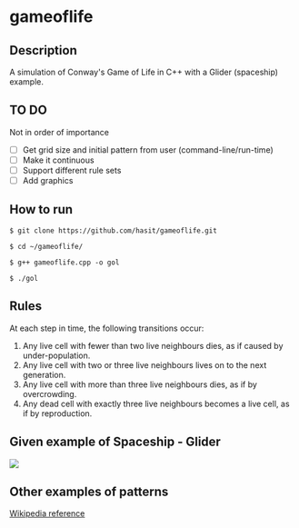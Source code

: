 gameoflife
==========

## Description ##
A simulation of Conway's Game of Life in C++ with a Glider (spaceship) example.

## TO DO ##
Not in order of importance
- [ ] Get grid size and initial pattern from user (command-line/run-time)
- [ ] Make it continuous
- [ ] Support different rule sets
- [ ] Add graphics

## How to run ##
```
$ git clone https://github.com/hasit/gameoflife.git
```

```
$ cd ~/gameoflife/
```

```
$ g++ gameoflife.cpp -o gol
```

```
$ ./gol
```

## Rules ##
At each step in time, the following transitions occur:

1. Any live cell with fewer than two live neighbours dies, as if caused by under-population.
2. Any live cell with two or three live neighbours lives on to the next generation.
3. Any live cell with more than three live neighbours dies, as if by overcrowding.
4. Any dead cell with exactly three live neighbours becomes a live cell, as if by reproduction.

## Given example of Spaceship - Glider ##
<img src="http://upload.wikimedia.org/wikipedia/commons/f/f2/Game_of_life_animated_glider.gif" />

## Other examples of patterns ##
[Wikipedia reference](http://en.wikipedia.org/wiki/Conway%27s_Game_of_Life#Examples_of_patterns)

